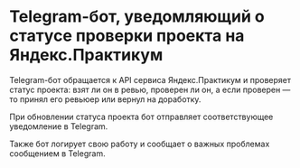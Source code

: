 # Telegram-бот, уведомляющий о статусе проверки проекта на Яндекс.Практикум
Telegram-бот обращается к API сервиса Яндекс.Практикум и проверяет статус проекта: взят ли он в ревью, проверен ли он, а если проверен — то принял его ревьюер или вернул на доработку.

При обновлении статуса проекта бот отправляет соответствующее уведомление в Telegram.

Также бот логирует свою работу и сообщает о важных проблемах сообщением в Telegram.